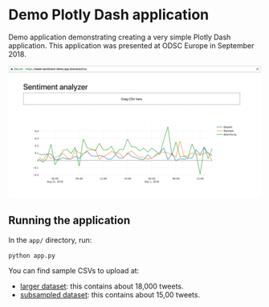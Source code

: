 
# Demo Plotly Dash application

Demo application demonstrating creating a very simple Plotly Dash application. This application was presented at ODSC Europe in September 2018.

![](screenshot.png)

## Running the application

In the `app/` directory, run:

```
python app.py
```

You can find sample CSVs to upload at:
- [larger dataset](http://fileshare.pascalbugnion.net/tweets-sentiment-analysis/all-tweets.csv): this contains about 18,000 tweets.
- [subsampled dataset](http://fileshare.pascalbugnion.net/tweets-sentiment-analysis/subsampled-tweets.csv): this contains about 15,00 tweets.



